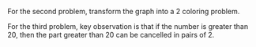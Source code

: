 For the second problem, transform the graph into a 2 coloring problem.

For the third problem, key observation is that if the number is greater than 20, then the part greater than 20 can be cancelled in pairs of 2.
